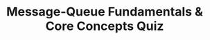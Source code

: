 ---
layout: quiz
title: "Message-Queue Fundamentals & Core Concepts Quiz"
questions:
  - q: 'EASY: Which of the following best describes the difference between a message queue (point-to-point) and a topic (publish-subscribe)?'
    options:
      - 'In a topic, each message is delivered to exactly one subscriber.'
      - 'A queue requires a broker, but a topic (pub/sub) does not use any broker.'
      - 'All consumers of a queue receive every message published to it.'
      - 'A queue delivers each message to only one consumer, whereas a topic (pub/sub) delivers each message to all subscribed consumers.'
    answer: 3

  - q: 'EASY: What guarantee does a FIFO message queue provide that a standard (unordered) queue typically does not?'
    options:
      - 'That consumers will receive only the messages intended specifically for them.'
      - 'That messages will be delivered to all subscribers rather than just one.'
      - 'That messages are delivered in the exact order in which they were sent (first-in, first-out).'
      - 'That no messages will ever be delivered more than once.'
    answer: 2

  - q: 'EASY: In messaging systems, what is the primary purpose of flow control or back-pressure mechanisms?'
    options:
      - 'To ensure messages are delivered in a strict first-in, first-out order.'
      - 'To prioritize certain messages over others in the queue.'
      - 'To automatically retry messages that failed processing.'
      - 'To prevent producers or brokers from overwhelming a slow consumer by throttling message delivery or production when necessary.'
    answer: 3

  - q: 'EASY: Which statement is true about how consumers retrieve messages from an Amazon SQS queue?'
    options:
      - 'Amazon SQS uses a push model to immediately deliver messages to consumers over persistent connections.'
      - 'Consumers subscribe to an SQS topic to have messages pushed in real-time.'
      - 'Consumers poll the SQS queue for new messages (pull model) rather than having messages pushed to them automatically.'
      - 'Amazon SQS requires a WebSocket connection for the broker to push messages to the consumer.'
    answer: 2

  - q: 'EASY: If a message broker stores queued messages only in memory (non-persistent), what happens to those messages if the broker restarts?'
    options:
      - 'They will be automatically saved to disk just before shutdown and recovered on restart.'
      - 'They will be delivered twice to ensure no message is missed after the restart.'
      - 'Nothing changes – in-memory messages survive a restart intact.'
      - 'All in-memory messages will be lost upon a broker restart, since volatile memory does not persist data.'
    answer: 3

  - q: 'MEDIUM: Which of the following is an advantage of using a brokerless messaging system (no central broker) over a broker-based system?'
    options:
      - 'Simpler reliability, because the system automatically persists messages without a broker.'
      - 'Built-in message routing and transformation capabilities without needing a dedicated server.'
      - 'Stronger decoupling of services, because senders and receivers have no knowledge of each other.'
      - 'Lower end-to-end message latency, since messages can travel directly from producer to consumer without an intermediary (e.g., as in ZeroMQ).'
    answer: 3

  - q: 'MEDIUM: Which statement is true about push-based versus pull-based message consumption models?'
    options:
      - 'Push-based systems inherently do not need flow control since messages are delivered immediately upon arrival.'
      - 'Pull-based consumption has lower latency because consumers retrieve messages only when they need them.'
      - 'Push-based delivery can reduce latency by sending messages to consumers as soon as they arrive, but it requires back-pressure mechanisms to avoid overwhelming slow consumers.'
      - 'In a pull model, the broker decides when to send messages to the consumer without the consumer requesting them.'
    answer: 2

  - q: 'MEDIUM: In RabbitMQ (a broker-based queue), if a consumer receives a message but does NOT acknowledge it (for example, the consumer crashes before acking), what will happen to that message?'
    options:
      - 'The message is lost permanently since it was already removed from the queue on deliver.'
      - 'The message remains stuck and will not be delivered to any consumer until the broker restarts.'
      - 'RabbitMQ will requeue the unacknowledged message and make it available for delivery to another consumer once it detects the original consumer is gone.'
      - 'The broker automatically sends a negative acknowledgment (nack) back to the producer to alert it of the failure.'
    answer: 2

  - q: 'MEDIUM: In Amazon SQS, what is the purpose of the visibility timeout on messages?'
    options:
      - 'It defines a period after a message is delivered to one consumer during which it is hidden from other consumers. If not acknowledged (deleted) within that time, the message becomes visible again for redelivery.'
      - 'It is the delay added before delivering a message to any consumer after it is sent to the queue.'
      - 'It specifies how long a message will remain in the queue before being automatically deleted.'
      - 'It determines how long a received message stays in the consumer''s local memory before processing.'
    answer: 0

  - q: 'MEDIUM: Which of the following is true about Amazon SQS Standard queues (as compared to SQS FIFO queues)?'
    options:
      - 'Standard queues ensure messages are always delivered in first-in, first-out order by default.'
      - 'Standard queues do not support multiple consumers reading from the same queue simultaneously.'
      - 'Standard queues provide high throughput with at-least-once delivery, which means they might deliver duplicates and do not guarantee strict message ordering.'
      - 'Standard queues guarantee messages are delivered exactly once with no duplicates.'
    answer: 2

  - q: 'MEDIUM: In a publish-subscribe messaging system with multiple subscribers, what is a likely effect if one subscriber is much slower at processing messages than the others?'
    options:
      - 'The broker will unsubscribe the slow consumer to preserve performance for the others.'
      - 'The overall publishing rate will slow down automatically until the slow subscriber catches up.'
      - 'There will be no impact at all; the slow subscriber will simply process messages at its own pace indefinitely without issues.'
      - 'The slow subscriber’s backlog of unprocessed messages will grow, potentially using more broker resources (and possibly leading the broker to drop messages for that subscriber if limits are exceeded).'
    answer: 3

  - q: 'HARD: What is "head-of-line blocking" in the context of message queues?'
    options:
      - 'A strategy of using multiple queues to distribute messages equally among consumers.'
      - 'A technique for prioritizing the first message in a queue above others.'
      - 'When messages are delivered out of order to consumers in a queue.'
      - 'A situation where a message at the front of a queue (or in a strictly ordered stream) is not processed (due to a slow or stuck consumer), thereby preventing subsequent messages from being delivered or processed.'
    answer: 3

  - q: 'HARD: You need a messaging solution where every message must be received by multiple independent consumer applications, and consumers should be able to replay or catch up on messages later. Which solution fits best?'
    options:
      - 'Use direct point-to-point socket connections from the producer to each consumer service for every message.'
      - 'Use a single RabbitMQ queue with multiple competing consumers so each consumer gets a copy of every message.'
      - 'Use a log-based messaging system like Apache Kafka, which retains messages for a duration. This allows multiple consumer groups to consume all messages at their own pace and replay them as needed.'
      - 'Set up separate RabbitMQ queues for each consumer and have the producer send duplicate messages to each queue.'
    answer: 2

  - q: 'HARD: For extremely low-latency, high-throughput inter-service messaging with minimal overhead, which approach is most appropriate?'
    options:
      - 'Use a robust broker like RabbitMQ with disk-based persistence for every message to maximize reliability.'
      - 'Use a distributed log system like Apache Kafka with multi-replication to ensure high durability for each message.'
      - 'Use a cloud-based queue service like Amazon SQS to handle all messages between services.'
      - 'Use a brokerless messaging approach (for example, using a library like ZeroMQ) to send messages directly between services, eliminating the overhead of a central broker.'
    answer: 3

  - q: 'HARD: A system provides at-least-once message delivery by default. What is typically required to achieve exactly-once processing of messages in such a system?'
    options:
      - 'Implementing additional mechanisms such as deduplication or transactional processing so that duplicate deliveries are detected and only one instance of each message is processed.'
      - 'No changes are needed — acknowledging messages one time guarantees exactly-once delivery.'
      - 'Using a FIFO queue automatically gives exactly-once semantics without any extra handling.'
      - 'Switching the consumer from a pull model to a push model will ensure exactly-once delivery.'
    answer: 0
---